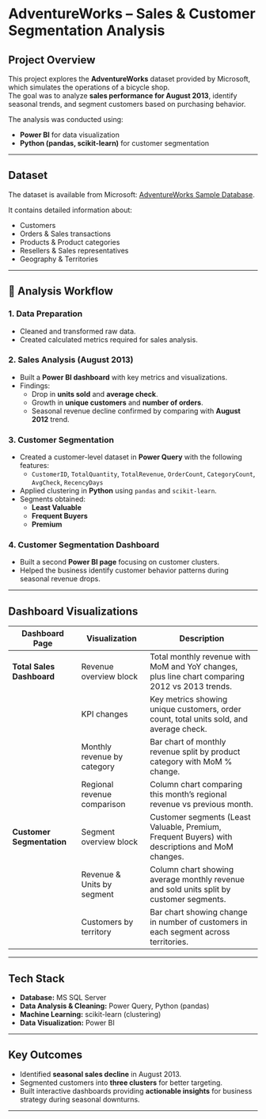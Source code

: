 # AdventureWorks – Sales & Customer Segmentation Analysis  

## Project Overview  
This project explores the **AdventureWorks** dataset provided by Microsoft, which simulates the operations of a bicycle shop.  
The goal was to analyze **sales performance for August 2013**, identify seasonal trends, and segment customers based on purchasing behavior.  

The analysis was conducted using:  
- **Power BI** for data visualization  
- **Python (pandas, scikit-learn)** for customer segmentation  

---

## Dataset  
The dataset is available from Microsoft: [AdventureWorks Sample Database](https://learn.microsoft.com/en-us/sql/samples/adventureworks-install-configure?view=sql-server-ver17&tabs=ssms).  

It contains detailed information about:  
- Customers  
- Orders & Sales transactions  
- Products & Product categories  
- Resellers & Sales representatives  
- Geography & Territories  

---

## 🔎 Analysis Workflow  

### 1. Data Preparation  
- Cleaned and transformed raw data.  
- Created calculated metrics required for sales analysis.  

### 2. Sales Analysis (August 2013)  
- Built a **Power BI dashboard** with key metrics and visualizations.  
- Findings:  
  - Drop in **units sold** and **average check**.  
  - Growth in **unique customers** and **number of orders**.  
  - Seasonal revenue decline confirmed by comparing with **August 2012** trend.  

### 3. Customer Segmentation  
- Created a customer-level dataset in **Power Query** with the following features:  
  - `CustomerID`, `TotalQuantity`, `TotalRevenue`, `OrderCount`, `CategoryCount`, `AvgCheck`, `RecencyDays`  
- Applied clustering in **Python** using `pandas` and `scikit-learn`.  
- Segments obtained:  
  - **Least Valuable**  
  - **Frequent Buyers**  
  - **Premium**  

### 4. Customer Segmentation Dashboard  
- Built a second **Power BI page** focusing on customer clusters.  
- Helped the business identify customer behavior patterns during seasonal revenue drops.  

---

## Dashboard Visualizations  

| **Dashboard Page** | **Visualization** | **Description** |
|---------------------|-------------------|-----------------|
| **Total Sales Dashboard** | Revenue overview block | Total monthly revenue with MoM and YoY changes, plus line chart comparing 2012 vs 2013 trends. |
| | KPI changes | Key metrics showing unique customers, order count, total units sold, and average check. |
| | Monthly revenue by category | Bar chart of monthly revenue split by product category with MoM % change. |
| | Regional revenue comparison | Column chart comparing this month’s regional revenue vs previous month. |
| **Customer Segmentation** | Segment overview block | Customer segments (Least Valuable, Premium, Frequent Buyers) with descriptions and MoM changes. |
| | Revenue & Units by segment | Column chart showing average monthly revenue and sold units split by customer segments. |
| | Customers by territory | Bar chart showing change in number of customers in each segment across territories. |


---

## Tech Stack  
- **Database:** MS SQL Server  
- **Data Analysis & Cleaning:** Power Query, Python (pandas)  
- **Machine Learning:** scikit-learn (clustering)  
- **Data Visualization:** Power BI  

---

## Key Outcomes  
- Identified **seasonal sales decline** in August 2013.  
- Segmented customers into **three clusters** for better targeting.  
- Built interactive dashboards providing **actionable insights** for business strategy during seasonal downturns.  

---
